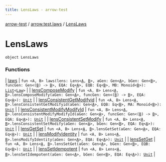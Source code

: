 ```yaml
---
title: LensLaws - arrow-test
---
```


[arrow-test](../../index.html) / [arrow.test.laws](../index.html) / [LensLaws](./index.html)

# LensLaws

`object LensLaws`

### Functions

| [laws](laws.html) | `fun <A, B> laws(lens: Lens<`[`A`](laws.html#A)`, `[`B`](laws.html#B)`>, aGen: Gen<`[`A`](laws.html#A)`>, bGen: Gen<`[`B`](laws.html#B)`>, funcGen: Gen<(`[`B`](laws.html#B)`) -> `[`B`](laws.html#B)`>, EQA: Eq<`[`A`](laws.html#A)`>, EQB: Eq<`[`B`](laws.html#B)`>, MB: Monoid<`[`B`](laws.html#B)`>): `[`List`](https://kotlinlang.org/api/latest/jvm/stdlib/kotlin.collections/-list/index.html)`<`[`Law`](../-law/index.html)`>` |
| [lensComposeModify](lens-compose-modify.html) | `fun <A, B> Lens<`[`A`](lens-compose-modify.html#A)`, `[`B`](lens-compose-modify.html#B)`>.lensComposeModify(aGen: Gen<`[`A`](lens-compose-modify.html#A)`>, funcGen: Gen<(`[`B`](lens-compose-modify.html#B)`) -> `[`B`](lens-compose-modify.html#B)`>, EQA: Eq<`[`A`](lens-compose-modify.html#A)`>): `[`Unit`](https://kotlinlang.org/api/latest/jvm/stdlib/kotlin/-unit/index.html) |
| [lensConsistentGetModifyid](lens-consistent-get-modifyid.html) | `fun <A, B> Lens<`[`A`](lens-consistent-get-modifyid.html#A)`, `[`B`](lens-consistent-get-modifyid.html#B)`>.lensConsistentGetModifyid(aGen: Gen<`[`A`](lens-consistent-get-modifyid.html#A)`>, EQB: Eq<`[`B`](lens-consistent-get-modifyid.html#B)`>, MA: Monoid<`[`B`](lens-consistent-get-modifyid.html#B)`>): `[`Unit`](https://kotlinlang.org/api/latest/jvm/stdlib/kotlin/-unit/index.html) |
| [lensConsistentModifyModifyId](lens-consistent-modify-modify-id.html) | `fun <A, B> Lens<`[`A`](lens-consistent-modify-modify-id.html#A)`, `[`B`](lens-consistent-modify-modify-id.html#B)`>.lensConsistentModifyModifyId(aGen: Gen<`[`A`](lens-consistent-modify-modify-id.html#A)`>, funcGen: Gen<(`[`B`](lens-consistent-modify-modify-id.html#B)`) -> `[`B`](lens-consistent-modify-modify-id.html#B)`>, EQA: Eq<`[`A`](lens-consistent-modify-modify-id.html#A)`>): `[`Unit`](https://kotlinlang.org/api/latest/jvm/stdlib/kotlin/-unit/index.html) |
| [lensConsistentSetModify](lens-consistent-set-modify.html) | `fun <A, B> Lens<`[`A`](lens-consistent-set-modify.html#A)`, `[`B`](lens-consistent-set-modify.html#B)`>.lensConsistentSetModify(aGen: Gen<`[`A`](lens-consistent-set-modify.html#A)`>, bGen: Gen<`[`B`](lens-consistent-set-modify.html#B)`>, EQA: Eq<`[`A`](lens-consistent-set-modify.html#A)`>): `[`Unit`](https://kotlinlang.org/api/latest/jvm/stdlib/kotlin/-unit/index.html) |
| [lensGetSet](lens-get-set.html) | `fun <A, B> Lens<`[`A`](lens-get-set.html#A)`, `[`B`](lens-get-set.html#B)`>.lensGetSet(aGen: Gen<`[`A`](lens-get-set.html#A)`>, EQA: Eq<`[`A`](lens-get-set.html#A)`>): `[`Unit`](https://kotlinlang.org/api/latest/jvm/stdlib/kotlin/-unit/index.html) |
| [lensModifyIdentity](lens-modify-identity.html) | `fun <A, B> Lens<`[`A`](lens-modify-identity.html#A)`, `[`B`](lens-modify-identity.html#B)`>.lensModifyIdentity(aGen: Gen<`[`A`](lens-modify-identity.html#A)`>, EQA: Eq<`[`A`](lens-modify-identity.html#A)`>): `[`Unit`](https://kotlinlang.org/api/latest/jvm/stdlib/kotlin/-unit/index.html) |
| [lensSetGet](lens-set-get.html) | `fun <A, B> Lens<`[`A`](lens-set-get.html#A)`, `[`B`](lens-set-get.html#B)`>.lensSetGet(aGen: Gen<`[`A`](lens-set-get.html#A)`>, bGen: Gen<`[`B`](lens-set-get.html#B)`>, EQB: Eq<`[`B`](lens-set-get.html#B)`>): `[`Unit`](https://kotlinlang.org/api/latest/jvm/stdlib/kotlin/-unit/index.html) |
| [lensSetIdempotent](lens-set-idempotent.html) | `fun <A, B> Lens<`[`A`](lens-set-idempotent.html#A)`, `[`B`](lens-set-idempotent.html#B)`>.lensSetIdempotent(aGen: Gen<`[`A`](lens-set-idempotent.html#A)`>, bGen: Gen<`[`B`](lens-set-idempotent.html#B)`>, EQA: Eq<`[`A`](lens-set-idempotent.html#A)`>): `[`Unit`](https://kotlinlang.org/api/latest/jvm/stdlib/kotlin/-unit/index.html) |

